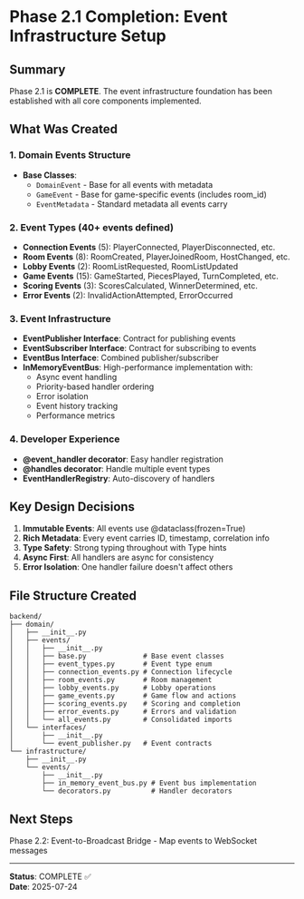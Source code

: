 # Phase 2.1 Completion: Event Infrastructure Setup

## Summary
Phase 2.1 is **COMPLETE**. The event infrastructure foundation has been established with all core components implemented.

## What Was Created

### 1. Domain Events Structure
- **Base Classes**: 
  - `DomainEvent` - Base for all events with metadata
  - `GameEvent` - Base for game-specific events (includes room_id)
  - `EventMetadata` - Standard metadata all events carry

### 2. Event Types (40+ events defined)
- **Connection Events** (5): PlayerConnected, PlayerDisconnected, etc.
- **Room Events** (8): RoomCreated, PlayerJoinedRoom, HostChanged, etc.
- **Lobby Events** (2): RoomListRequested, RoomListUpdated
- **Game Events** (15): GameStarted, PiecesPlayed, TurnCompleted, etc.
- **Scoring Events** (3): ScoresCalculated, WinnerDetermined, etc.
- **Error Events** (2): InvalidActionAttempted, ErrorOccurred

### 3. Event Infrastructure
- **EventPublisher Interface**: Contract for publishing events
- **EventSubscriber Interface**: Contract for subscribing to events
- **EventBus Interface**: Combined publisher/subscriber
- **InMemoryEventBus**: High-performance implementation with:
  - Async event handling
  - Priority-based handler ordering
  - Error isolation
  - Event history tracking
  - Performance metrics

### 4. Developer Experience
- **@event_handler decorator**: Easy handler registration
- **@handles decorator**: Handle multiple event types
- **EventHandlerRegistry**: Auto-discovery of handlers

## Key Design Decisions

1. **Immutable Events**: All events use @dataclass(frozen=True)
2. **Rich Metadata**: Every event carries ID, timestamp, correlation info
3. **Type Safety**: Strong typing throughout with Type hints
4. **Async First**: All handlers are async for consistency
5. **Error Isolation**: One handler failure doesn't affect others

## File Structure Created
```
backend/
├── domain/
│   ├── __init__.py
│   ├── events/
│   │   ├── __init__.py
│   │   ├── base.py              # Base event classes
│   │   ├── event_types.py       # Event type enum
│   │   ├── connection_events.py # Connection lifecycle
│   │   ├── room_events.py       # Room management
│   │   ├── lobby_events.py      # Lobby operations
│   │   ├── game_events.py       # Game flow and actions
│   │   ├── scoring_events.py    # Scoring and completion
│   │   ├── error_events.py      # Errors and validation
│   │   └── all_events.py        # Consolidated imports
│   └── interfaces/
│       ├── __init__.py
│       └── event_publisher.py   # Event contracts
└── infrastructure/
    ├── __init__.py
    └── events/
        ├── __init__.py
        ├── in_memory_event_bus.py # Event bus implementation
        └── decorators.py          # Handler decorators
```

## Next Steps
Phase 2.2: Event-to-Broadcast Bridge - Map events to WebSocket messages

---
**Status**: COMPLETE ✅  
**Date**: 2025-07-24